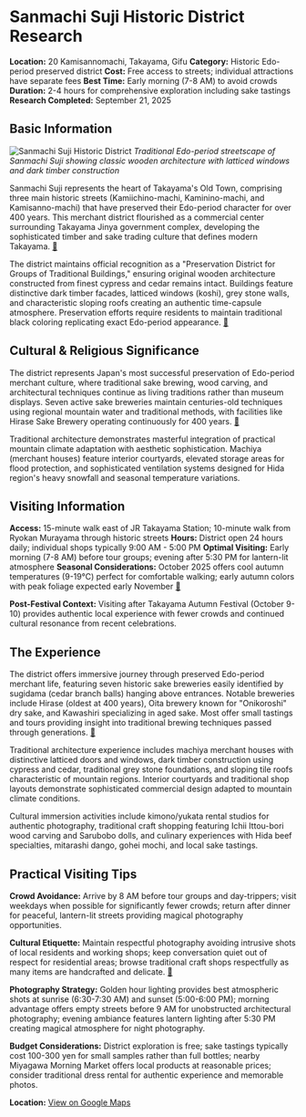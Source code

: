 # Sanmachi Suji Historic District Research

**Location:** 20 Kamisannomachi, Takayama, Gifu
**Category:** Historic Edo-period preserved district
**Cost:** Free access to streets; individual attractions have separate fees
**Best Time:** Early morning (7-8 AM) to avoid crowds
**Duration:** 2-4 hours for comprehensive exploration including sake tastings
**Research Completed:** September 21, 2025

## Basic Information

![Sanmachi Suji Historic District](https://data.agatetravel.com/images/album/images/16763/2401161359519359-m.jpg)
*Traditional Edo-period streetscape of Sanmachi Suji showing classic wooden architecture with latticed windows and dark timber construction*

Sanmachi Suji represents the heart of Takayama's Old Town, comprising three main historic streets (Kamiichino-machi, Kaminino-machi, and Kamisanno-machi) that have preserved their Edo-period character for over 400 years. This merchant district flourished as a commercial center surrounding Takayama Jinya government complex, developing the sophisticated timber and sake trading culture that defines modern Takayama. [🔗](https://www.japan.travel/en/spot/152/)

The district maintains official recognition as a "Preservation District for Groups of Traditional Buildings," ensuring original wooden architecture constructed from finest cypress and cedar remains intact. Buildings feature distinctive dark timber facades, latticed windows (koshi), grey stone walls, and characteristic sloping roofs creating an authentic time-capsule atmosphere. Preservation efforts require residents to maintain traditional black coloring replicating exact Edo-period appearance. [🔗](https://www.agatetravel.com/japan/takayama/sanmachi-suji.html)

## Cultural & Religious Significance

The district represents Japan's most successful preservation of Edo-period merchant culture, where traditional sake brewing, wood carving, and architectural techniques continue as living traditions rather than museum displays. Seven active sake breweries maintain centuries-old techniques using regional mountain water and traditional methods, with facilities like Hirase Sake Brewery operating continuously for 400 years. [🔗](https://www.japan.travel/en/spot/153/)

Traditional architecture demonstrates masterful integration of practical mountain climate adaptation with aesthetic sophistication. Machiya (merchant houses) feature interior courtyards, elevated storage areas for flood protection, and sophisticated ventilation systems designed for Hida region's heavy snowfall and seasonal temperature variations.

## Visiting Information

**Access:** 15-minute walk east of JR Takayama Station; 10-minute walk from Ryokan Murayama through historic streets
**Hours:** District open 24 hours daily; individual shops typically 9:00 AM - 5:00 PM
**Optimal Visiting:** Early morning (7-8 AM) before tour groups; evening after 5:30 PM for lantern-lit atmosphere
**Seasonal Considerations:** October 2025 offers cool autumn temperatures (9-19°C) perfect for comfortable walking; early autumn colors with peak foliage expected early November [🔗](https://www.agatetravel.com/japan/takayama/weather-in-october.html)

**Post-Festival Context:** Visiting after Takayama Autumn Festival (October 9-10) provides authentic local experience with fewer crowds and continued cultural resonance from recent celebrations.

## The Experience

The district offers immersive journey through preserved Edo-period merchant life, featuring seven historic sake breweries easily identified by sugidama (cedar branch balls) hanging above entrances. Notable breweries include Hirase (oldest at 400 years), Oita brewery known for "Onikoroshi" dry sake, and Kawashiri specializing in aged sake. Most offer small tastings and tours providing insight into traditional brewing techniques passed through generations. [🔗](https://www.feastographyblog.com/blog/sanmachi-suji)

Traditional architecture experience includes machiya merchant houses with distinctive latticed doors and windows, dark timber construction using cypress and cedar, traditional grey stone foundations, and sloping tile roofs characteristic of mountain regions. Interior courtyards and traditional shop layouts demonstrate sophisticated commercial design adapted to mountain climate conditions.

Cultural immersion activities include kimono/yukata rental studios for authentic photography, traditional craft shopping featuring Ichii Ittou-bori wood carving and Sarubobo dolls, and culinary experiences with Hida beef specialties, mitarashi dango, gohei mochi, and local sake tastings.

## Practical Visiting Tips

**Crowd Avoidance:** Arrive by 8 AM before tour groups and day-trippers; visit weekdays when possible for significantly fewer crowds; return after dinner for peaceful, lantern-lit streets providing magical photography opportunities.

**Cultural Etiquette:** Maintain respectful photography avoiding intrusive shots of local residents and working shops; keep conversation quiet out of respect for residential areas; browse traditional craft shops respectfully as many items are handcrafted and delicate. [🔗](https://www.klook.com/destination/p50001788-sanmachi-suji/)

**Photography Strategy:** Golden hour lighting provides best atmospheric shots at sunrise (6:30-7:30 AM) and sunset (5:00-6:00 PM); morning advantage offers empty streets before 9 AM for unobstructed architectural photography; evening ambiance features lantern lighting after 5:30 PM creating magical atmosphere for night photography.

**Budget Considerations:** District exploration is free; sake tastings typically cost 100-300 yen for small samples rather than full bottles; nearby Miyagawa Morning Market offers local products at reasonable prices; consider traditional dress rental for authentic experience and memorable photos.

**Location:** [View on Google Maps](https://www.google.com/maps/place/Sanmachi+Suji/@36.1396355,137.2550296,934m/)
